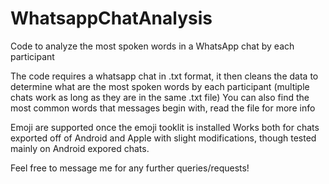 # WhatsappChatAnalysis
Code to analyze the most spoken words in a WhatsApp chat by each participant

The code requires a whatsapp chat in .txt format, it then cleans the data to determine what are the most spoken words by each participant
(multiple chats work as long as they are in the same .txt file)
You can also find the most common words that messages begin with, read the file for more info

Emoji are supported once the emoji tooklit is installed
Works both for chats exported off of Android and Apple with slight modifications, though tested mainly on Android expored chats.

Feel free to message me for any further queries/requests!
